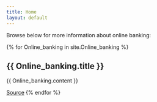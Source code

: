 ```yaml
---
title: Home
layout: default
---
```

Browse below for more information about online banking:

{% for Online_banking in site.Online_banking %}
  <h2>{{ Online_banking.title }}</h2>
  <p>{{ Online_banking.content }}</p>
  <a href="{{ Online_banking.source }}" target="_blank">Source</a>
{% endfor %}
